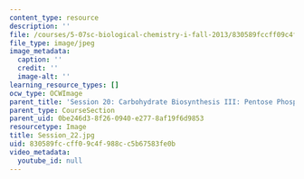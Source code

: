 ```yaml
---
content_type: resource
description: ''
file: /courses/5-07sc-biological-chemistry-i-fall-2013/830589fccff09c4f988cc5b67583fe0b_Session_22.jpg
file_type: image/jpeg
image_metadata:
  caption: ''
  credit: ''
  image-alt: ''
learning_resource_types: []
ocw_type: OCWImage
parent_title: 'Session 20: Carbohydrate Biosynthesis III: Pentose Phosphate Pathway'
parent_type: CourseSection
parent_uid: 0be246d3-8f26-0940-e277-8af19f6d9853
resourcetype: Image
title: Session_22.jpg
uid: 830589fc-cff0-9c4f-988c-c5b67583fe0b
video_metadata:
  youtube_id: null
---
```

